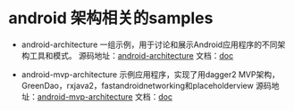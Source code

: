 # android 架构相关的samples

* android-architecture 一组示例，用于讨论和展示Android应用程序的不同架构工具和模式。
源码地址：[android-architecture](https://github.com/googlesamples/android-architecture) 文档：[doc](https://github.com/googlesamples/android-architecture/blob/master/README.md)

* android-mvp-architecture 示例应用程序，实现了用dagger2 MVP架构，GreenDao，rxjava2，fastandroidnetworking和placeholderview
源码地址：[android-mvp-architecture](https://github.com/MindorksOpenSource/android-mvp-architecture) 文档：[doc](https://github.com/MindorksOpenSource/android-mvp-architecture/blob/master/README.md)